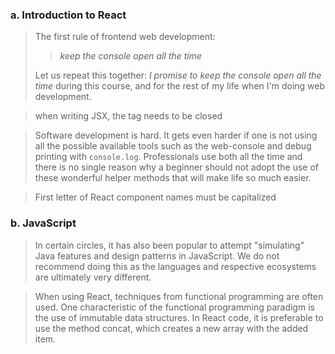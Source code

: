 ### a. Introduction to React

> The first rule of frontend web development:
>> *keep the console open all the time*
>
> Let us repeat this together: *I promise to keep the console open all the time* during this course, and for the rest of my life when I'm doing web development.

> when writing JSX, the tag needs to be closed

> Software development is hard. It gets even harder if one is not using all the possible available tools such as the web-console and debug printing with `console.log`. Professionals use both all the time and there is no single reason why a beginner should not adopt the use of these wonderful helper methods that will make life so much easier.

> First letter of React component names must be capitalized

### b. JavaScript

> In certain circles, it has also been popular to attempt "simulating" Java features and design patterns in JavaScript. We do not recommend doing this as the languages and respective ecosystems are ultimately very different.

> When using React, techniques from functional programming are often used. One characteristic of the functional programming paradigm is the use of immutable data structures. In React code, it is preferable to use the method concat, which creates a new array with the added item.

